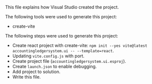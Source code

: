 This file explains how Visual Studio created the project.

The following tools were used to generate this project:
- create-vite

The following steps were used to generate this project:
- Create react project with create-vite: `npm init --yes vite@latest accountingledgersystem.ui -- --template=react`.
- Updating `vite.config.js` with port.
- Create project file (`accountingledgersystem.ui.esproj`).
- Create `launch.json` to enable debugging.
- Add project to solution.
- Write this file.
